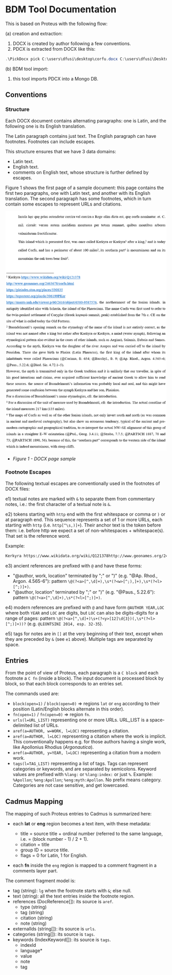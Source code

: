 # BDM Tool Documentation

This is based on Proteus with the following flow:

(a) creation and extraction:

1. DOCX is created by author following a few conventions.
2. PDCX is extracted from DOCX like this:

```ps1
.\PickDocx pick C:\users\dfusi\desktop\corfu.docx C:\users\dfusi\Desktop\corfu\ -f -x -m
```

(b) BDM tool import:

1. this tool imports PDCX into a Mongo DB.

## Conventions

### Structure

Each DOCX document contains alternating paragraphs: one is Latin, and the following one is its English translation.

The Latin paragraph contains just text. The English paragraph can have footnotes. Footnotes can include escapes.

This structure ensures that we have 3 data domains:

- Latin text.
- English text.
- comments on English text, whose structure is further defined by escapes.

Figure 1 shows the first page of a sample document: this page contains the first two paragraphs, one with Latin text, and another with its English translation. The second paragraph has some footnotes, which in turn contain some escapes to represent URLs and citations.

![DOCX page sample](img/docx-page.png)

- *Figure 1 - DOCX page sample*

### Footnote Escapes

The following textual escapes are conventionally used in the footnotes of DOCX files:

e1) textual notes are marked with `&` to separate them from commentary notes, i.e.: the first character of a textual note is `&`.

e2) tokens starting with `http` end with the first whitespace or comma or `)` or at paragraph end. This sequence represents a set of 1 or more URLs, each starting with `http` (i.e. `http[^\s,)]+`). Their anchor text is the token before them: i.e. before http we expect a set of non-whitespaces + whitespace(s). That set is the reference word.

Example:

```txt
Kerkyra https://www.wikidata.org/wiki/Q121378http://www.geonames.org/2463678/corfu.htmlhttps://pleiades.stoa.org/places/530835https://topostext.org/placde/396199PKerhttps://manto.unh.edu/viewer.p/60/2616/object/6580-9587576, the ...
```

e3) ancient references are prefixed with `@` and have these forms:

- "@author, work, location" terminated by ";" or ")" (e.g. "@Ap. Rhod., Argon. 4.565-6"): pattern `\@(?<a>[^,\d]+),\s*(?<w>[^;),]+),\s*(?<l>[^;)]+)`.
- "@author, location" terminated by ";" or ")" (e.g. "@Paus., 5.22.6"): pattern `\@(?<a>[^,\d]+),\s*(?<l>[^;)]+)`.

e4) modern references are prefixed with `@` and have form `@AUTHOR YEAR,LOC` where both `YEAR` and `LOC` are digits, but `LOC` can also be digits-digits for a range of pages: pattern `\@(?<a>[^,\d]+)\s+(?<y>[12]\d{3})(,\s*(?<l>[^;)]+))?` (e.g. `@LEONTSINI 2014, esp. 32-35`).

e5) tags for notes are in `[]` at the very beginning of their text, except when they are preceded by `&` (see `e1` above). Multiple tags are separated by space.

## Entries

From the point of view of Proteus, each paragraph is a `C block` and each footnote a `C fn` (inside a block). The input document is processed block by block, so that each block corresponds to an entries set.

The commands used are:

- `block(open=1)` / `block(open=0)` => regions `lat` or `eng` according to their position (Latin/English blocks alternate in this order).
- `fn(open=1)` / `fn(open=0)` => region `fn`.
- `urls(l=URL_LIST)` representing one or more URLs. URL_LIST is a space-delimited list of URLs.
- `aref(a=AUTHOR, w=WORK, l=LOC)` representing a citation.
- `aref(a=AUTHOR, l=LOC)` representing a citation where the work is implicit. This conventionally happens e.g. for those authors having a single work, like Apollonius Rhodius (*Argonautica*).
- `aref(a=AUTHOR, y=YEAR, l=LOC)` representing a citation from a modern work.
- `tags(l=TAG_LIST)` representing a list of tags. Tags can represent categories or keywords, and are separated by semicolons. Keyword values are prefixed with `%lang:` or `%lang:index:` or just `%`. Example: `%Apollon`; `%eng:Apollon`; `%eng:myth:Apollon`. No prefix means category. Categories are not case sensitive, and get lowercased.

## Cadmus Mapping

The mapping of such Proteus entries to Cadmus is summarized here:

- each **lat** or **eng** region becomes a text item, with these metadata:
  - title = source title + ordinal number (referred to the same language, i.e. = (block number - 1) / 2 + 1).
  - citation = title
  - group ID = source title.
  - flags = 0 for Latin, 1 for English.

- each **fn** inside the `eng` region is mapped to a comment fragment in a comments layer part.

The comment fragment model is:

- tag (string): `lg` when the footnote starts with `&`; else null.
- text (string): all the text entries inside the footnote region.
- references (DocReference[]): its source is `aref`.
  - type (string)
  - tag (string)
  - citation (string)
  - note (string)
- externalIds (string[]): its source is `urls`.
- categories (string[]): its source is `tags`.
- keywords (IndexKeyword[]): its source is `tags`.
  - indexId
  - language*
  - value
  - note
  - tag
